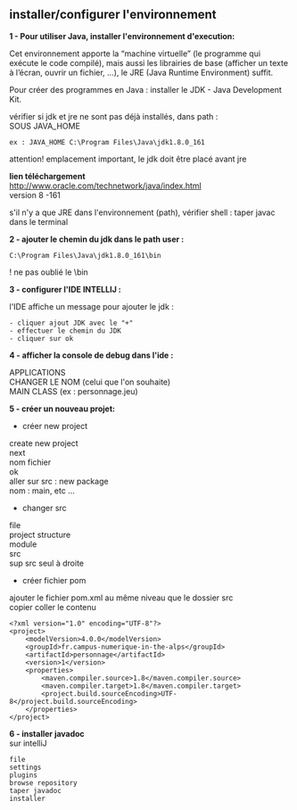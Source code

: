 ## installer/configurer l'environnement  

**1 - Pour utiliser Java, installer l'environnement d'execution:**

Cet environnement  apporte la “machine virtuelle” (le
programme qui exécute le code compilé), mais aussi les librairies de base (afficher un
texte à l’écran, ouvrir un fichier, ...), le JRE (Java Runtime Environment) suffit.  

Pour créer des programmes en Java : installer le JDK ​- Java Development Kit.

vérifier si jdk et jre ne sont pas déjà installés, dans path :   
SOUS JAVA_HOME  

    ex : JAVA_HOME C:\Program Files\Java\jdk1.8.0_161 

attention! emplacement important, le jdk doit être placé avant jre 

**lien téléchargement**  
http://www.oracle.com/technetwork/java/index.html  
version 8 -161

s'il n'y a que JRE dans l'environnement (path), vérifier shell : taper javac dans le terminal  

**2 - ajouter le chemin du jdk dans le path user :** 

    C:\Program Files\Java\jdk1.8.0_161\bin
! ne pas oublié le \bin

**3 - configurer l'IDE INTELLIJ :**  

l'IDE affiche un message pour ajouter le jdk : 

    - cliquer ajout JDK avec le "+"  
    - effectuer le chemin du JDK  
    - cliquer sur ok  

**4 - afficher la console de debug dans l'ide :**  

APPLICATIONS  
CHANGER LE NOM (celui que l'on souhaite)  
MAIN CLASS (ex : personnage.jeu)

**5 - créer un nouveau projet:**  

- créer new project  

create new project  
next  
nom fichier   
ok  
aller sur src : new package  
nom : main, etc ...  

- changer src  

file  
project structure  
module  
src  
sup src seul à droite  

- créer fichier pom     

ajouter le fichier pom.xml au même niveau que le dossier src  
copier coller le contenu  

    <?xml version="1.0" encoding="UTF-8"?>
    <project>
        <modelVersion>4.0.0</modelVersion>
        <groupId>fr.campus-numerique-in-the-alps</groupId>
        <artifactId>personnage</artifactId>
        <version>1</version>
        <properties>
            <maven.compiler.source>1.8</maven.compiler.source>
            <maven.compiler.target>1.8</maven.compiler.target>
            <project.build.sourceEncoding>UTF-8</project.build.sourceEncoding>
        </properties>
    </project>  

**6 - installer javadoc**  
sur intelliJ   

    file  
    settings  
    plugins  
    browse repository  
    taper javadoc  
    installer 
